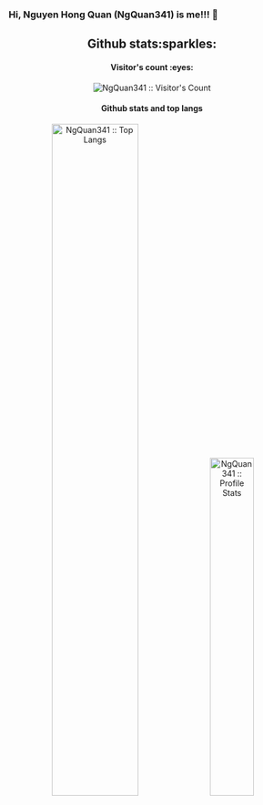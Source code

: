 ### Hi, Nguyen Hong Quan (NgQuan341) is me!!! 👋
<h2 align="center">Github stats:sparkles:</h2>

<h4 align="center">Visitor's count :eyes:</h4>
<p align="center"><img src="https://profile-counter.glitch.me/{NgQuan341}/count.svg" alt="NgQuan341 :: Visitor's Count" /></p>
<h4 align="center">Github stats and top langs</h4>
<p align="center" display="flex">
<p align="center" display="flex">
    <img style="width:55%"
        src="https://github-readme-stats.vercel.app/api?username=NgQuan341&show_icons=true&text_color=ffffff&border_color=1ABC9C&title_color=1ABC9C&bg_color=1C2833&icon_color=1ABC9C&include_all_commits=true&line_height=29&hide=stars"
        alt="NgQuan341 :: Top Langs" />
    <img style="width:39%"
        src="https://github-readme-stats.vercel.app/api/top-langs/?username=NgQuan341&layout=compact&langs_count=8&show_icons=true&text_color=ffffff&border_color=1ABC9C&title_color=1ABC9C&bg_color=1C2833&icon_color=1ABC9C"
        alt="NgQuan341 :: Profile Stats" />
</p>
</p>
